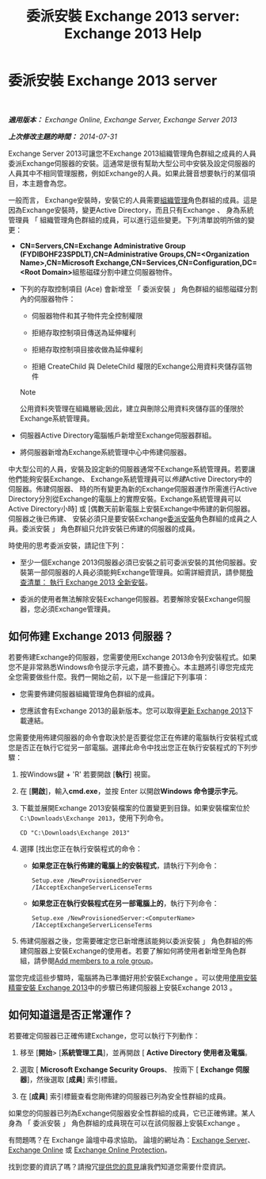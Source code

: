 ﻿---
title: '委派安裝 Exchange 2013 server: Exchange 2013 Help'
TOCTitle: 委派安裝 Exchange 2013 server
ms:assetid: f2fc8680-0c7c-4a29-b8f5-d77404fec280
ms:mtpsurl: https://technet.microsoft.com/zh-tw/library/Bb201741(v=EXCHG.150)
ms:contentKeyID: 62615189
ms.date: 05/21/2018
mtps_version: v=EXCHG.150
ms.translationtype: MT
---

# 委派安裝 Exchange 2013 server

 

_<strong>適用版本：</strong> Exchange Online, Exchange Server, Exchange Server 2013_

_<strong>上次修改主題的時間：</strong> 2014-07-31_

Exchange Server 2013可讓您不Exchange 2013組織管理角色群組之成員的人員委派Exchange伺服器的安裝。這通常是很有幫助大型公司中安裝及設定伺服器的人員其中不相同管理服務，例如Exchange的人員。如果此聲音想要執行的某個項目，本主題會為您。

一般而言， Exchange安裝時，安裝它的人員需要[組織管理](organization-management-exchange-2013-help.md)角色群組的成員。這是因為Exchange安裝時，變更Active Directory，而且只有Exchange 、 身為系統管理員 「 組織管理角色群組的成員，可以進行這些變更。下列清單說明所做的變更：

  - <strong>CN=Servers,CN=Exchange Administrative Group (FYDIBOHF23SPDLT),CN=Administrative Groups,CN=\<Organization Name\>,CN=Microsoft Exchange,CN=Services,CN=Configuration,DC=\<Root Domain\></strong>組態磁碟分割中建立伺服器物件。

  - 下列的存取控制項目 (Ace) 會新增至 「 委派安裝 」 角色群組的組態磁碟分割內的伺服器物件：
    
      - 伺服器物件和其子物件完全控制權限
    
      - 拒絕存取控制項目傳送為延伸權利
    
      - 拒絕存取控制項目接收做為延伸權利
    
      - 拒絕 CreateChild 與 DeleteChild 權限的Exchange公用資料夾儲存區物件
    
    > [!NOTE]  
    > 公用資料夾管理在組織層級;因此，建立與刪除公用資料夾儲存區的僅限於Exchange系統管理員。


  - 伺服器Active Directory電腦帳戶新增至Exchange伺服器群組。

  - 將伺服器新增為Exchange系統管理中心中佈建伺服器。

中大型公司的人員，安裝及設定新的伺服器通常不Exchange系統管理員。若要讓他們能夠安裝Exchange、 Exchange系統管理員可以*佈建*Active Directory中的伺服器。佈建伺服器、 時的所有變更為新的Exchange伺服器運作所需進行Active Directory分別從Exchange的電腦上的實際安裝。Exchange系統管理員可以Active Directory小時\] 或 \[偶數天前新電腦上安裝Exchange中佈建的新伺服器。伺服器之後已佈建、 安裝必須只是要安裝Exchange[委派安裝](delegated-setup-exchange-2013-help.md)角色群組的成員之人員。委派安裝 」 角色群組只允許安裝已佈建的伺服器的成員。

時使用的思考委派安裝，請記住下列：

  - 至少一個Exchange 2013伺服器必須已安裝之前可委派安裝的其他伺服器。安裝第一部伺服器的人員必須能夠Exchange管理員。如需詳細資訊，請參閱[檢查清單： 執行 Exchange 2013 全新安裝](checklist-perform-a-new-installation-of-exchange-2013-exchange-2013-help.md)。

  - 委派的使用者無法解除安裝Exchange伺服器。若要解除安裝Exchange伺服器，您必須Exchange管理員。

## 如何佈建 Exchange 2013 伺服器？

若要佈建Exchange的伺服器，您需要使用Exchange 2013命令列安裝程式。如果您不是非常熟悉Windows命令提示字元處，請不要擔心。本主題將引導您完成完全您需要做些什麼。我們一開始之前，以下是一些謹記下列事項：

  - 您需要佈建伺服器組織管理角色群組的成員。

  - 您應該會有Exchange 2013的最新版本。您可以取得[更新 Exchange 2013](updates-for-exchange-2013-exchange-2013-help.md)下載連結。

您需要使用佈建伺服器的命令會取決於是否要從您正在佈建的電腦執行安裝程式或您是否正在執行它從另一部電腦。選擇此命令中找出您正在執行安裝程式的下列步驟：

1.  按Windows鍵 + 'R' 若要開啟 \[<strong>執行</strong>\] 視窗。

2.  在 \[<strong>開啟</strong>\]，輸入<strong>cmd.exe</strong>，並按 Enter 以開啟<strong>Windows 命令提示字元</strong>。

3.  下載並展開Exchange 2013安裝檔案的位置變更到目錄。如果安裝檔案位於`C:\Downloads\Exchange 2013`，使用下列命令。
    
        CD "C:\Downloads\Exchange 2013"

4.  選擇 \[找出您正在執行安裝程式的命令：
    
      - <strong>如果您正在執行佈建的電腦上的安裝程式</strong>，請執行下列命令：
        
            Setup.exe /NewProvisionedServer /IAcceptExchangeServerLicenseTerms
    
      - <strong>如果您正在執行安裝程式在另一部電腦上的</strong>，執行下列命令：
        
            Setup.exe /NewProvisionedServer:<ComputerName> /IAcceptExchangeServerLicenseTerms

5.  佈建伺服器之後，您需要確定您已新增應該能夠以委派安裝 」 角色群組的佈建伺服器上安裝Exchange的使用者。若要了解如何將使用者新增至角色群組，請參閱[Add members to a role group](manage-role-group-members-exchange-2013-help.md)。

當您完成這些步驟時，電腦將為已準備好用於安裝Exchange 。可以使用[使用安裝精靈安裝 Exchange 2013](install-exchange-2013-using-the-setup-wizard-exchange-2013-help.md)中的步驟已佈建伺服器上安裝Exchange 2013 。

## 如何知道這是否正常運作？

若要確定伺服器已正確佈建Exchange，您可以執行下列動作：

1.  移至 \[<strong>開始</strong>\> \[<strong>系統管理工具</strong>\]，並再開啟 \[ <strong>Active Directory 使用者及電腦</strong>。

2.  選取 \[ <strong>Microsoft Exchange Security Groups</strong>、 按兩下 \[ <strong>Exchange 伺服器</strong>\]，然後選取 \[<strong>成員</strong>\] 索引標籤。

3.  在 \[<strong>成員</strong>\] 索引標籤查看您剛佈建的伺服器已列為安全性群組的成員。

如果您的伺服器已列為Exchange伺服器安全性群組的成員，它已正確佈建。某人身為 「 委派安裝 」 角色群組的成員現在可以在該伺服器上安裝Exchange 。

有問題嗎？在 Exchange 論壇中尋求協助。 論壇的網址為：[Exchange Server](https://go.microsoft.com/fwlink/p/?linkid=60612)、 [Exchange Online](https://go.microsoft.com/fwlink/p/?linkid=267542) 或 [Exchange Online Protection](https://go.microsoft.com/fwlink/p/?linkid=285351)。

找到您要的資訊了嗎？請撥冗[提供您的意見](mailto:exsetuphelpfeedback@microsoft.com?subject=exchange%202013%20setup%20help%20feedbac)讓我們知道您需要什麼資訊。

